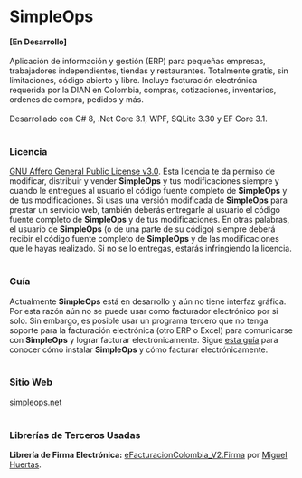 # SimpleOps
<b>[En Desarrollo]</b>
<br/>
<br/>
Aplicación de información y gestión (ERP) para pequeñas empresas, trabajadores independientes, tiendas y restaurantes. Totalmente gratis, sin limitaciones, código abierto y libre. Incluye facturación electrónica requerida por la DIAN en Colombia, compras, cotizaciones, inventarios, ordenes de compra, pedidos y más. 
<br/>
<br/>
Desarrollado con C# 8, .Net Core 3.1, WPF, SQLite 3.30 y EF Core 3.1.
<br/>
<br/>

<h3>Licencia</h3>
<a href="https://github.com/vixark/SimpleOps/blob/master/License.txt">GNU Affero General Public License v3.0</a>. Esta licencia te da permiso de modificar, distribuir y vender <b>SimpleOps</b> y tus modificaciones siempre y cuando le entregues al usuario el código fuente completo de <b>SimpleOps</b> y de tus modificaciones. Si usas una versión modificada de <b>SimpleOps</b> para prestar un servicio web, también deberás entregarle al usuario el código fuente completo de <b>SimpleOps</b> y de tus modificaciones.
En otras palabras, el usuario de <b>SimpleOps</b> (o de una parte de su código) siempre deberá recibir el código fuente completo de <b>SimpleOps</b> y de las modificaciones que le hayas realizado. Si no se lo entregas, estarás infringiendo la licencia.
<br/>
<br/>

<h3>Guía</h3>
Actualmente <b>SimpleOps</b> está en desarrollo y aún no tiene interfaz gráfica. Por esta razón aún no se puede usar como facturador electrónico por si solo. Sin embargo, es posible usar un programa tercero que no tenga soporte para la facturación electrónica (otro ERP o Excel) para comunicarse con <b>SimpleOps</b> y lograr facturar electrónicamente.
Sigue <a href="https://htmlpreview.github.io/?https://github.com/vixark/SimpleOps/blob/master/SimpleOps/Gu%C3%ADas/Instalaci%C3%B3n%20y%20Habilitaci%C3%B3n%20Facturaci%C3%B3n%20Electr%C3%B3nica.html">esta guía</a> para conocer cómo instalar <b>SimpleOps</b> y cómo facturar electrónicamente.
<br/>
<br/>
<h3>Sitio Web</h3>
<a href="https://simpleops.net">simpleops.net</a>
<br/>
<br/>
<h3>Librerías de Terceros Usadas</h3>
<b>Librería de Firma Electrónica:</b> <a href="https://github.com/miguelhuertas/eFacturacionColombia_V2.Firma">eFacturacionColombia_V2.Firma</a> por <a href="https://github.com/miguelhuertas">Miguel Huertas</a>.
